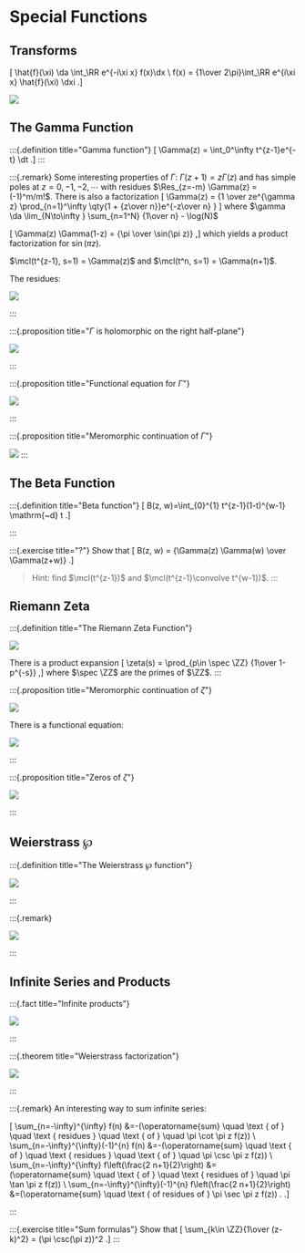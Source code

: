 # Special Functions

## Transforms
\[
\hat{f}(\xi) \da \int_\RR e^{-i\xi x} f(x)\dx \\
f(x) = {1\over 2\pi}\int_\RR e^{i\xi x} \hat{f}(\xi) \dxi 
.\]

![](figures/2021-12-20_07-55-38.png)


## The Gamma Function

:::{.definition title="Gamma function"}
\[
\Gamma(z) = \int_0^\infty t^{z-1}e^{-t} \dt
.\]
:::

:::{.remark}
Some interesting properties of $\Gamma$:
$\Gamma(z+1) = z\Gamma(z)$ and has simple poles at $z=0,-1,-2,\cdots$ with residues $\Res_{z=-m} \Gamma(z) = (-1)^m/m!$.
There is also a factorization
\[
\Gamma(z) = {1 \over ze^{\gamma z} \prod_{n=1}^\infty \qty{1 + {z\over n}}e^{-z\over n} }
\]
where $\gamma \da \lim_{N\to\infty } \sum_{n=1^N} {1\over n} - \log(N)$

\[
\Gamma(z) \Gamma(1-z) = {\pi \over \sin(\pi z)}
,\]
which yields a product factorization for $\sin(\pi z)$.

$\mcl(t^{z-1}, s=1) = \Gamma(z)$ and $\mcl(t^n, s=1) = \Gamma(n+1)$.

The residues:

![](figures/2021-12-19_19-59-45.png)

:::

:::{.proposition title="$\Gamma$ is holomorphic on the right half-plane"}

![](figures/2021-12-19_19-58-16.png)

:::

:::{.proposition title="Functional equation for $\Gamma$"}

![](figures/2021-12-19_19-58-44.png)

:::

:::{.proposition title="Meromorphic continuation of $\Gamma$"}

![](figures/2021-12-19_19-59-05.png)
:::

## The Beta Function


:::{.definition title="Beta function"}
\[
B(z, w)=\int_{0}^{1} t^{z-1}(1-t)^{w-1} \mathrm{~d} t
.\]

:::

:::{.exercise title="?"}
Show that
\[
B(z, w) = {\Gamma(z) \Gamma(w) \over \Gamma(z+w)}
.\]

> Hint: find $\mcl(t^{z-1})$ and $\mcl(t^{z-1}\convolve t^{w-1})$.
:::



## Riemann Zeta

:::{.definition title="The Riemann Zeta Function"}

![](figures/2021-12-19_20-00-12.png)

There is a product expansion
\[
\zeta(s) = \prod_{p\in \spec \ZZ} {1\over 1-p^{-s}}
,\]
where $\spec \ZZ$ are the primes of $\ZZ$.
:::

:::{.proposition title="Meromorphic continuation of $\zeta$"}

![](figures/2021-12-19_20-00-54.png)

There is a functional equation:

![](figures/2021-12-19_20-03-08.png)

:::

:::{.proposition title="Zeros of $\zeta$"}

![](figures/2021-12-19_20-02-43.png)

:::

## Weierstrass $\wp$

:::{.definition title="The Weierstrass $\wp$ function"}

![](figures/2021-12-19_22-33-34.png)

:::

:::{.remark}

![](figures/2021-12-19_22-34-18.png)

:::


## Infinite Series and Products

:::{.fact title="Infinite products"}

![](figures/2021-12-14_17-36-04.png)

:::

:::{.theorem title="Weierstrass factorization"}

![](figures/2021-12-14_17-36-26.png)

:::

:::{.remark}
An interesting way to sum infinite series:

\[
\sum_{n=-\infty}^{\infty} f(n) &=-(\operatorname{sum} \quad \text { of } \quad \text { residues } \quad \text { of } \quad \pi \cot \pi z f(z)) \\
\sum_{n=-\infty}^{\infty}(-1)^{n} f(n) &=-(\operatorname{sum} \quad \text { of } \quad \text { residues } \quad \text { of } \quad \pi \csc \pi z f(z)) \\
\sum_{n=-\infty}^{\infty} f\left(\frac{2 n+1}{2}\right) &=(\operatorname{sum} \quad \text { of } \quad \text { residues of } \quad \pi \tan \pi z f(z)) \\
\sum_{n=-\infty}^{\infty}(-1)^{n} f\left(\frac{2 n+1}{2}\right) &=(\operatorname{sum} \quad \text { of residues of } \pi \sec \pi z f(z)) .
.\]

:::


:::{.exercise title="Sum formulas"}
Show that
\[
\sum_{k\in \ZZ}{1\over (z-k)^2} = (\pi \csc(\pi z))^2
.\]
:::


